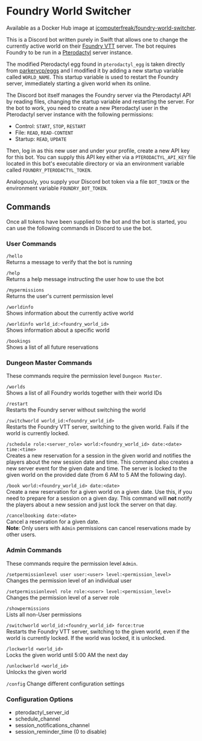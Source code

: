 #  Foundry World Switcher

Available as a Docker Hub image at [icomputerfreak/foundry-world-switcher](https://hub.docker.com/r/icomputerfreak/foundry-world-switcher).

This is a Discord bot written purely in Swift that allows one to change the currently active world on their [Foundry VTT](https://foundryvtt.com) server.
The bot requires Foundry to be run in a [Pterodactyl](https://pterodactyl.io) server instance.

The modified Pterodactyl egg found in `pterodactyl_egg` is taken directly from [parkervcp/eggs](https://github.com/parkervcp/eggs/tree/master/game_eggs/FoundryVTT) and I modified it by adding a new startup variable called `WORLD_NAME`.
This startup variable is used to restart the Foundry server, immediately starting a given world when its online.

The Discord bot itself manages the Foundry server via the Pterodactyl API by reading files, changing the startup variable and restarting the server.
For the bot to work, you need to create a new Pterodactyl user in the Pterodactyl server instance with the following permissions:

* Control: `START`, `STOP`, `RESTART`
* File: `READ`, `READ-CONTENT`
* Startup: `READ`, `UPDATE`


Then, log in as this new user and under your profile, create a new API key for this bot.
You can supply this API key either via a `PTERODACTYL_API_KEY` file located in this bot's executable directory or via an environment variable called `FOUNDRY_PTERODACTYL_TOKEN`.

Analogously, you supply your Discord bot token via a file `BOT_TOKEN` or the environment variable `FOUNDRY_BOT_TOKEN`.

## Commands
Once all tokens have been supplied to the bot and the bot is started, you can use the following commands in Discord to use the bot.

### User Commands
`/hello`  
Returns a message to verify that the bot is running

`/help`  
Returns a help message instructing the user how to use the bot

`/mypermissions`  
Returns the user's current permission level

`/worldinfo`  
Shows information about the currently active world

`/worldinfo world_id:<foundry_world_id>`  
Shows information about a specific world

`/bookings`  
Shows a list of all future reservations

### Dungeon Master Commands
These commands require the permission level `Dungeon Master`.

`/worlds`  
Shows a list of all Foundry worlds together with their world IDs

`/restart`  
Restarts the Foundry server without switching the world

`/switchworld world_id:<foundry_world_id>`  
Restarts the Foundry VTT server, switching to the given world. Fails if the world is currently locked.

`/schedule role:<server_role> world:<foundry_world_id> date:<date> time:<time>`  
Creates a new reservation for a session in the given world and notifies the players about the new session date and time.
This command also creates a new server event for the given date and time.
The server is locked to the given world on the provided date (from 6 AM to 5 AM the following day).

`/book world:<foundry_world_id> date:<date>`  
Create a new reservation for a given world on a given date. Use this, if you need to prepare for a session on a given day. This command will **not** notify the players about a new session and just lock the server on that day.

`/cancelbooking date:<date>`  
Cancel a reservation for a given date.  
**Note**: Only users with `Admin` permissions can cancel reservations made by other users.

### Admin Commands
These commands require the permission level `Admin`.

`/setpermissionlevel user user:<user> level:<permission_level>`  
Changes the permission level of an individual user

`/setpermissionlevel role role:<user> level:<permission_level>`  
Changes the permission level of a server role

`/showpermissions`  
Lists all non-User permissions

`/switchworld world_id:<foundry_world_id> force:true`  
Restarts the Foundry VTT server, switching to the given world, even if the world is currently locked. If the world was locked, it is unlocked.

`/lockworld <world_id>`  
Locks the given world until 5:00 AM the next day

`/unlockworld <world_id>`  
Unlocks the given world

`/config`
Change different configuration settings

### Configuration Options
* pterodactyl_server_id <Server ID>
* schedule_channel <Channel ID>
* session_notifications_channel <Channel ID>
* session_reminder_time <days> (0 to disable)

